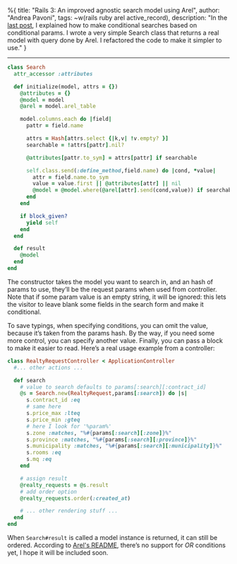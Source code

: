 %{
title: "Rails 3: An improved agnostic search model using Arel",
author: "Andrea Pavoni",
tags: ~w(rails ruby arel active_record),
description: "In the [last post](/blog/rails3-using-arel-to-make-conditional-searches-based-on-conditional-params), I explained how to make conditional searches based on conditional params. I wrote a very simple Search class that returns a real model with query done by Arel. I refactored the code to make it simpler to use."
}

---

```ruby
class Search
  attr_accessor :attributes

  def initialize(model, attrs = {})
    @attributes = {}
    @model = model
    @arel = model.arel_table

    model.columns.each do |field|
      pattr = field.name

      attrs = Hash[attrs.select {|k,v| !v.empty? }]
      searchable = !attrs[pattr].nil?

      @attributes[pattr.to_sym] = attrs[pattr] if searchable

      self.class.send(:define_method,field.name) do |cond, *value|
        attr = field.name.to_sym
        value = value.first || @attributes[attr] || nil
        @model = @model.where(@arel[attr].send(cond,value)) if searchable
      end
    end

    if block_given?
      yield self
    end
  end

  def result
    @model
  end
end
```

The constructor takes the model you want to search in, and an hash of params to use, they’ll be the request params when used from controller. Note that if some param value is an empty string, it will be ignored: this lets the visitor to leave blank some fields in the search form and make it conditional.

To save typings, when specifying conditions, you can omit the value, because it’s taken from the params hash. By the way, if you need some more control, you can specify another value. Finally, you can pass a block to make it easier to read. Here’s a real usage example from a controller:

```ruby
class RealtyRequestController < ApplicationController
  #... other actions ...

  def search
    # value to search defaults to params[:search][:contract_id]
    @s = Search.new(RealtyRequest,params[:search]) do |s|
      s.contract_id :eq
      # same here
      s.price_max :lteq
      s.price_min :gteq
      # here I look for '%param%'
      s.zone :matches, "%#{params[:search][:zone]}%"
      s.province :matches, "%#{params[:search][:province]}%"
      s.municipality :matches, "%#{params[:search][:municipality]}%"
      s.rooms :eq
      s.mq :eq
    end

    # assign result
    @realty_requests = @s.result
    # add order option
    @realty_requests.order(:created_at)

    # ... other rendering stuff ...
  end
end
```

When `Search#result` is called a model instance is returned, it can still be ordered. According to [Arel's README](http://github.com/rails/arel#readme), there’s no support for _OR_ conditions yet, I hope it will be included soon.
